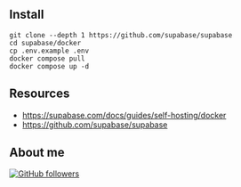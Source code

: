 ## Install

```shell
git clone --depth 1 https://github.com/supabase/supabase
cd supabase/docker
cp .env.example .env
docker compose pull
docker compose up -d
```

## Resources

-   https://supabase.com/docs/guides/self-hosting/docker
-   https://github.com/supabase/supabase

## About me

[![GitHub followers](https://img.shields.io/github/followers/jesperancinha.svg?label=Jesperancinha&style=for-the-badge&logo=github&color=grey "GitHub")](https://github.com/jesperancinha)
